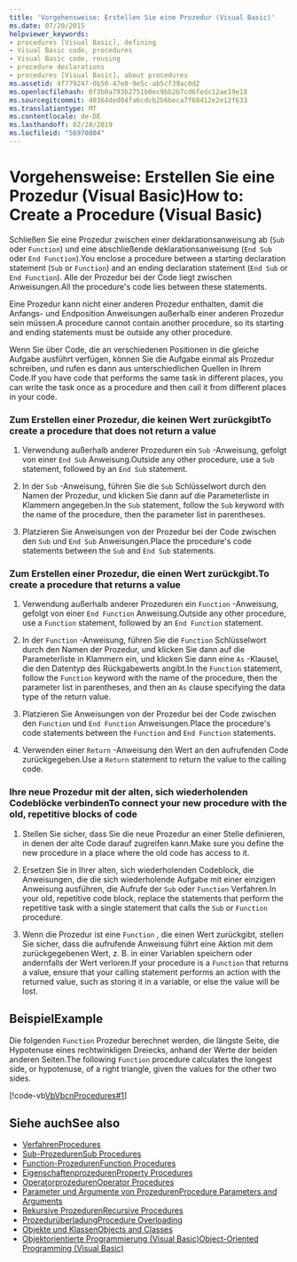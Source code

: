 ```yaml
---
title: 'Vorgehensweise: Erstellen Sie eine Prozedur (Visual Basic)'
ms.date: 07/20/2015
helpviewer_keywords:
- procedures [Visual Basic], defining
- Visual Basic code, procedures
- Visual Basic code, reusing
- procedure declarations
- procedures [Visual Basic], about procedures
ms.assetid: 4f779247-0b50-47e8-9e5c-ab5cf39ac0d2
ms.openlocfilehash: 0f3b0a793b2751b0ec9bb2b7cd6fedc12ae19e18
ms.sourcegitcommit: 40364ded04fa6cdcb2b6beca7f68412e2e12f633
ms.translationtype: MT
ms.contentlocale: de-DE
ms.lasthandoff: 02/28/2019
ms.locfileid: "56970804"
---
```

# <a name="how-to-create-a-procedure-visual-basic"></a><span data-ttu-id="d9fa2-102">Vorgehensweise: Erstellen Sie eine Prozedur (Visual Basic)</span><span class="sxs-lookup"><span data-stu-id="d9fa2-102">How to: Create a Procedure (Visual Basic)</span></span>
<span data-ttu-id="d9fa2-103">Schließen Sie eine Prozedur zwischen einer deklarationsanweisung ab (`Sub` oder `Function`) und eine abschließende deklarationsanweisung (`End Sub` oder `End Function`).</span><span class="sxs-lookup"><span data-stu-id="d9fa2-103">You enclose a procedure between a starting declaration statement (`Sub` or `Function`) and an ending declaration statement (`End Sub` or `End Function`).</span></span> <span data-ttu-id="d9fa2-104">Alle der Prozedur bei der Code liegt zwischen Anweisungen.</span><span class="sxs-lookup"><span data-stu-id="d9fa2-104">All the procedure's code lies between these statements.</span></span>  
  
 <span data-ttu-id="d9fa2-105">Eine Prozedur kann nicht einer anderen Prozedur enthalten, damit die Anfangs- und Endposition Anweisungen außerhalb einer anderen Prozedur sein müssen.</span><span class="sxs-lookup"><span data-stu-id="d9fa2-105">A procedure cannot contain another procedure, so its starting and ending statements must be outside any other procedure.</span></span>  
  
 <span data-ttu-id="d9fa2-106">Wenn Sie über Code, die an verschiedenen Positionen in die gleiche Aufgabe ausführt verfügen, können Sie die Aufgabe einmal als Prozedur schreiben, und rufen es dann aus unterschiedlichen Quellen in Ihrem Code.</span><span class="sxs-lookup"><span data-stu-id="d9fa2-106">If you have code that performs the same task in different places, you can write the task once as a procedure and then call it from different places in your code.</span></span>  
  
### <a name="to-create-a-procedure-that-does-not-return-a-value"></a><span data-ttu-id="d9fa2-107">Zum Erstellen einer Prozedur, die keinen Wert zurückgibt</span><span class="sxs-lookup"><span data-stu-id="d9fa2-107">To create a procedure that does not return a value</span></span>  
  
1.  <span data-ttu-id="d9fa2-108">Verwendung außerhalb anderer Prozeduren ein `Sub` -Anweisung, gefolgt von einer `End Sub` Anweisung.</span><span class="sxs-lookup"><span data-stu-id="d9fa2-108">Outside any other procedure, use a `Sub` statement, followed by an `End Sub` statement.</span></span>  
  
2.  <span data-ttu-id="d9fa2-109">In der `Sub` -Anweisung, führen Sie die `Sub` Schlüsselwort durch den Namen der Prozedur, und klicken Sie dann auf die Parameterliste in Klammern angegeben.</span><span class="sxs-lookup"><span data-stu-id="d9fa2-109">In the `Sub` statement, follow the `Sub` keyword with the name of the procedure, then the parameter list in parentheses.</span></span>  
  
3.  <span data-ttu-id="d9fa2-110">Platzieren Sie Anweisungen von der Prozedur bei der Code zwischen den `Sub` und `End Sub` Anweisungen.</span><span class="sxs-lookup"><span data-stu-id="d9fa2-110">Place the procedure's code statements between the `Sub` and `End Sub` statements.</span></span>  
  
### <a name="to-create-a-procedure-that-returns-a-value"></a><span data-ttu-id="d9fa2-111">Zum Erstellen einer Prozedur, die einen Wert zurückgibt.</span><span class="sxs-lookup"><span data-stu-id="d9fa2-111">To create a procedure that returns a value</span></span>  
  
1.  <span data-ttu-id="d9fa2-112">Verwendung außerhalb anderer Prozeduren ein `Function` -Anweisung, gefolgt von einer `End Function` Anweisung.</span><span class="sxs-lookup"><span data-stu-id="d9fa2-112">Outside any other procedure, use a `Function` statement, followed by an `End Function` statement.</span></span>  
  
2.  <span data-ttu-id="d9fa2-113">In der `Function` -Anweisung, führen Sie die `Function` Schlüsselwort durch den Namen der Prozedur, und klicken Sie dann auf die Parameterliste in Klammern ein, und klicken Sie dann eine `As` -Klausel, die den Datentyp des Rückgabewerts angibt.</span><span class="sxs-lookup"><span data-stu-id="d9fa2-113">In the `Function` statement, follow the `Function` keyword with the name of the procedure, then the parameter list in parentheses, and then an `As` clause specifying the data type of the return value.</span></span>  
  
3.  <span data-ttu-id="d9fa2-114">Platzieren Sie Anweisungen von der Prozedur bei der Code zwischen den `Function` und `End Function` Anweisungen.</span><span class="sxs-lookup"><span data-stu-id="d9fa2-114">Place the procedure's code statements between the `Function` and `End Function` statements.</span></span>  
  
4.  <span data-ttu-id="d9fa2-115">Verwenden einer `Return` -Anweisung den Wert an den aufrufenden Code zurückgegeben.</span><span class="sxs-lookup"><span data-stu-id="d9fa2-115">Use a `Return` statement to return the value to the calling code.</span></span>  
  
### <a name="to-connect-your-new-procedure-with-the-old-repetitive-blocks-of-code"></a><span data-ttu-id="d9fa2-116">Ihre neue Prozedur mit der alten, sich wiederholenden Codeblöcke verbinden</span><span class="sxs-lookup"><span data-stu-id="d9fa2-116">To connect your new procedure with the old, repetitive blocks of code</span></span>  
  
1.  <span data-ttu-id="d9fa2-117">Stellen Sie sicher, dass Sie die neue Prozedur an einer Stelle definieren, in denen der alte Code darauf zugreifen kann.</span><span class="sxs-lookup"><span data-stu-id="d9fa2-117">Make sure you define the new procedure in a place where the old code has access to it.</span></span>  
  
2.  <span data-ttu-id="d9fa2-118">Ersetzen Sie in Ihrer alten, sich wiederholenden Codeblock, die Anweisungen, die die sich wiederholende Aufgabe mit einer einzigen Anweisung ausführen, die Aufrufe der `Sub` oder `Function` Verfahren.</span><span class="sxs-lookup"><span data-stu-id="d9fa2-118">In your old, repetitive code block, replace the statements that perform the repetitive task with a single statement that calls the `Sub` or `Function` procedure.</span></span>  
  
3.  <span data-ttu-id="d9fa2-119">Wenn die Prozedur ist eine `Function` , die einen Wert zurückgibt, stellen Sie sicher, dass die aufrufende Anweisung führt eine Aktion mit dem zurückgegebenen Wert, z. B. in einer Variablen speichern oder andernfalls der Wert verloren.</span><span class="sxs-lookup"><span data-stu-id="d9fa2-119">If your procedure is a `Function` that returns a value, ensure that your calling statement performs an action with the returned value, such as storing it in a variable, or else the value will be lost.</span></span>  
  
## <a name="example"></a><span data-ttu-id="d9fa2-120">Beispiel</span><span class="sxs-lookup"><span data-stu-id="d9fa2-120">Example</span></span>  
 <span data-ttu-id="d9fa2-121">Die folgenden `Function` Prozedur berechnet werden, die längste Seite, die Hypotenuse eines rechtwinkligen Dreiecks, anhand der Werte der beiden anderen Seiten.</span><span class="sxs-lookup"><span data-stu-id="d9fa2-121">The following `Function` procedure calculates the longest side, or hypotenuse, of a right triangle, given the values for the other two sides.</span></span>  
  
 [!code-vb[VbVbcnProcedures#1](~/samples/snippets/visualbasic/VS_Snippets_VBCSharp/VbVbcnProcedures/VB/Class1.vb#1)]  
  
## <a name="see-also"></a><span data-ttu-id="d9fa2-122">Siehe auch</span><span class="sxs-lookup"><span data-stu-id="d9fa2-122">See also</span></span>

- [<span data-ttu-id="d9fa2-123">Verfahren</span><span class="sxs-lookup"><span data-stu-id="d9fa2-123">Procedures</span></span>](./index.md)
- [<span data-ttu-id="d9fa2-124">Sub-Prozeduren</span><span class="sxs-lookup"><span data-stu-id="d9fa2-124">Sub Procedures</span></span>](./sub-procedures.md)
- [<span data-ttu-id="d9fa2-125">Function-Prozeduren</span><span class="sxs-lookup"><span data-stu-id="d9fa2-125">Function Procedures</span></span>](./function-procedures.md)
- [<span data-ttu-id="d9fa2-126">Eigenschaftenprozeduren</span><span class="sxs-lookup"><span data-stu-id="d9fa2-126">Property Procedures</span></span>](./property-procedures.md)
- [<span data-ttu-id="d9fa2-127">Operatorprozeduren</span><span class="sxs-lookup"><span data-stu-id="d9fa2-127">Operator Procedures</span></span>](./operator-procedures.md)
- [<span data-ttu-id="d9fa2-128">Parameter und Argumente von Prozeduren</span><span class="sxs-lookup"><span data-stu-id="d9fa2-128">Procedure Parameters and Arguments</span></span>](./procedure-parameters-and-arguments.md)
- [<span data-ttu-id="d9fa2-129">Rekursive Prozeduren</span><span class="sxs-lookup"><span data-stu-id="d9fa2-129">Recursive Procedures</span></span>](./recursive-procedures.md)
- [<span data-ttu-id="d9fa2-130">Prozedurüberladung</span><span class="sxs-lookup"><span data-stu-id="d9fa2-130">Procedure Overloading</span></span>](./procedure-overloading.md)
- [<span data-ttu-id="d9fa2-131">Objekte und Klassen</span><span class="sxs-lookup"><span data-stu-id="d9fa2-131">Objects and Classes</span></span>](../../../../visual-basic/programming-guide/language-features/objects-and-classes/index.md)
- [<span data-ttu-id="d9fa2-132">Objektorientierte Programmierung (Visual Basic)</span><span class="sxs-lookup"><span data-stu-id="d9fa2-132">Object-Oriented Programming (Visual Basic)</span></span>](../../concepts/object-oriented-programming.md)
